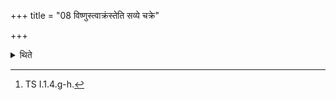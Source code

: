 +++
title = "08 विष्णुस्त्वाक्रंस्तेति सव्ये चक्रे"

+++

<details><summary>थिते</summary>

8. With viṣṇustvākraṁsta having placed his right foot upon the northern wheel; with ahṛtamasi[^1] he ascends the cart.  

[^1]: TS I.1.4.g-h.
</details>
